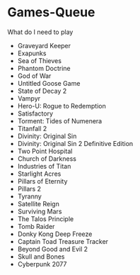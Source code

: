 # Games-Queue
What do I need to play
* Graveyard Keeper
* Exapunks
* Sea of Thieves
* Phantom Doctrine
* God of War
* Untitled Goose Game
* State of Decay 2
* Vampyr
* Hero-U: Rogue to Redemption
* Satisfactory
* Torment: Tides of Numenera
* Titanfall 2
* Divinity: Original Sin
* Divinity: Original Sin 2 Definitive Edition
* Two Point Hospital
* Church of Darkness
* Industries of Titan
* Starlight Acres
* Pillars of Eternity
* Pillars 2
* Tyranny
* Satellite Reign
* Surviving Mars
* The Talos Principle
* Tomb Raider
* Donky Kong Deep Freeze
* Captain Toad Treasure Tracker
* Beyond Good and Evil 2
* Skull and Bones
* Cyberpunk 2077
